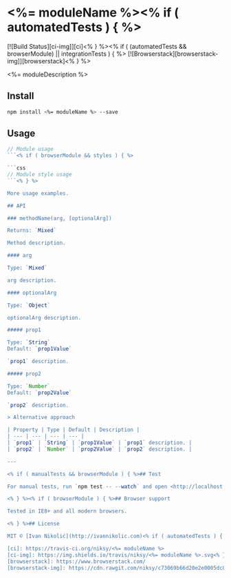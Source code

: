 # <%= moduleName %><% if ( automatedTests ) { %>

[![Build Status][ci-img]][ci]<% } %><% if ( (automatedTests && browserModule) || integrationTests ) { %> [![Browserstack][browserstack-img]][browserstack]<% } %>

<%= moduleDescription %>

## Install

```sh
npm install <%= moduleName %> --save
```

## Usage

```js
// Module usage
```<% if ( browserModule && styles ) { %>

```css
// Module style usage
```<% } %>

More usage examples.

## API

### methodName(arg, [optionalArg])

Returns: `Mixed`

Method description.

#### arg

Type: `Mixed`

arg description.

#### optionalArg

Type: `Object`

optionalArg description.

##### prop1

Type: `String`  
Default: `prop1Value`

`prop1` description.

##### prop2

Type: `Number`  
Default: `prop2Value`

`prop2` description.

> Alternative approach

| Property | Type | Default | Description |
| --- | --- | --- | --- |
| `prop1` | `String` | `prop1Value` | `prop1` description. |
| `prop2` | `Number` | `prop2Value` | `prop2` description. |

---

<% if ( manualTests && browserModule ) { %>## Test

For manual tests, run `npm test -- --watch` and open <http://localhost:8000/> in your browser.

<% } %><% if ( browserModule ) { %>## Browser support

Tested in IE8+ and all modern browsers.

<% } %>## License

MIT © [Ivan Nikolić](http://ivannikolic.com)<% if ( automatedTests ) { %>

[ci]: https://travis-ci.org/niksy/<%= moduleName %>
[ci-img]: https://img.shields.io/travis/niksy/<%= moduleName %>.svg<% } %><% if ( (automatedTests && browserModule) || integrationTests ) { %>
[browserstack]: https://www.browserstack.com/
[browserstack-img]: https://cdn.rawgit.com/niksy/c73069b66d20e2e0005dc8479c125fbd/raw/f644159e3f5f07291f98f59a44146735e9962e0d/browserstack.svg<% } %>
